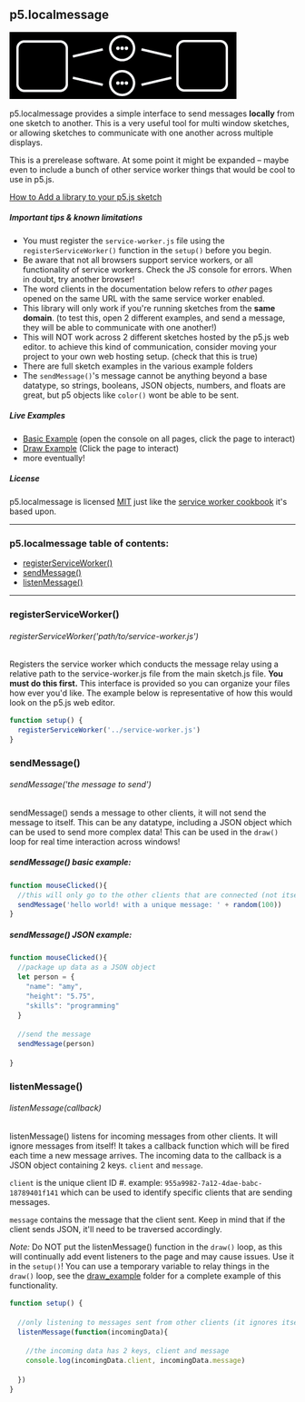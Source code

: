 ## p5.localmessage
![logo for p5.localmessage](p5.localmessage.png)

p5.localmessage provides a simple interface to send messages **locally** from one sketch to another. This is a very useful tool for multi window sketches, or allowing sketches to communicate with one another across multiple displays.

This is a prerelease software. At some point it might be expanded – maybe even to include a bunch of other service worker things that would be cool to use in p5.js.

[How to Add a library to your p5.js sketch](http://p5js.org/libraries/#using-a-library)

##### Important tips & known limitations
+ You must register the `service-worker.js` file using the `registerServiceWorker()` function in the `setup()` before you begin.
+ Be aware that not all browsers support service workers, or all functionality of service workers. Check the JS console for errors. When in doubt, try another browser!
+ The word clients in the documentation below refers to *other* pages opened on the same URL with the same service worker enabled.
+ This library will only work if you're running sketches from the **same domain**. (to test this, open 2 different examples, and send a message, they will be able to communicate with one another!)
+ This will NOT work across 2 different sketches hosted by the p5.js web editor. to achieve this kind of communication, consider moving your project to your own web hosting setup. (check that this is true)
+ There are full sketch examples in the various example folders
+ The `sendMessage()`'s message cannot be anything beyond a base datatype, so strings, booleans, JSON objects, numbers, and floats are great, but p5 objects like `color()` wont be able to be sent.

##### Live Examples
+ [Basic Example](http://bmoren.github.io/p5.localmessage/basic_example/index.html) (open the console on all pages, click the page to interact)
+ [Draw Example](http://bmoren.github.io/p5.localmessage/draw_example/index.html) (Click the page to interact)
+ more eventually!

##### License
p5.localmessage is licensed [MIT](https://choosealicense.com/licenses/mit/) just like the [service worker cookbook](https://github.com/mozilla/serviceworker-cookbook) it's based upon.

---

### p5.localmessage table of contents:
+ [registerServiceWorker()](#registerServiceWorker)
+ [sendMessage()](#sendmessage)
+ [listenMessage()](#listenmessage)
<!-- + [getLocalID()](#getLocalID) -->

---

### registerServiceWorker()
###### registerServiceWorker('path/to/service-worker.js')
Registers the service worker which conducts the message relay using a relative path to the service-worker.js file from the main sketch.js file. **You must do this first.** This interface is provided so you can organize your files how ever you'd like. The example below is representative of how this would look on the p5.js web editor.

```javascript
function setup() {
  registerServiceWorker('../service-worker.js')
}
```

### sendMessage()
###### sendMessage('the message to send')
sendMessage() sends a message to other clients, it will not send the message to itself. This can be any datatype, including a JSON object which can be used to send more complex data! This can be used in the `draw()` loop for real time interaction across windows!

##### sendMessage() basic example:
```javascript
function mouseClicked(){
  //this will only go to the other clients that are connected (not itself).
  sendMessage('hello world! with a unique message: ' + random(100))
}
```

##### sendMessage() JSON example:
```javascript
function mouseClicked(){
  //package up data as a JSON object
  let person = {
    "name": "amy",
    "height": "5.75",
    "skills": "programming"
  }

  //send the message
  sendMessage(person)

}
```

### listenMessage()
###### listenMessage(callback)
listenMessage() listens for incoming messages from other clients. It will ignore messages from itself! It takes a callback function which will be fired each time a new message arrives. The incoming data to the callback is a JSON object containing 2 keys. `client` and `message`.

`client` is the unique client ID #. example: `955a9982-7a12-4dae-babc-18789401f141` which can be used to identify specific clients that are sending messages.

`message` contains the message that the client sent. Keep in mind that if the client sends JSON, it'll need to be traversed accordingly.

*Note:* Do NOT put the listenMessage() function in the `draw()` loop, as this will continually add event listeners to the page and may cause issues. Use it in the `setup()`! You can use a temporary variable to relay things in the `draw()` loop, see the [draw_example](draw_example) folder for a complete example of this functionality.

```javascript
function setup() {

  //only listening to messages sent from other clients (it ignores itself.)
  listenMessage(function(incomingData){

    //the incoming data has 2 keys, client and message
    console.log(incomingData.client, incomingData.message)

  })
}
  ```


<!-- ### getLocalID()
###### getLocalID()
returns the client's **own** ID #. This can be used for comparison on other clients in order to filter specific behaviors based on which specific client sent the message. See the `client_filtering` example for more details

```javascript

``` -->
